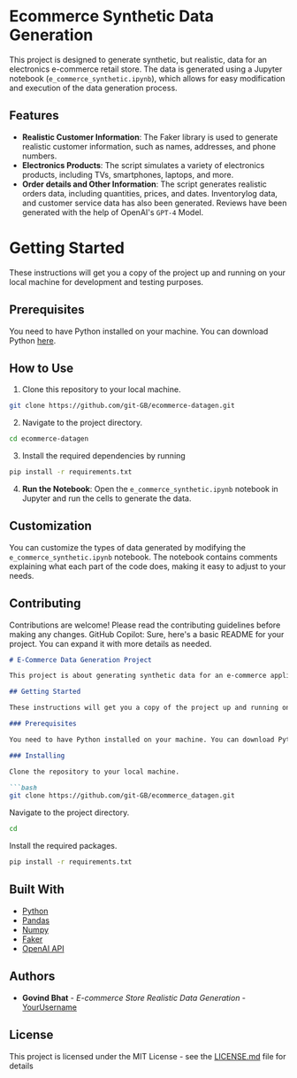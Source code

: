 # Ecommerce Synthetic Data Generation

This project is designed to generate synthetic, but realistic, data for an electronics e-commerce retail store. The data is generated using a Jupyter notebook (`e_commerce_synthetic.ipynb`), which allows for easy modification and execution of the data generation process.

## Features

- **Realistic Customer Information**: The Faker library is used to generate realistic customer information, such as names, addresses, and phone numbers.
- **Electronics Products**: The script simulates a variety of electronics products, including TVs, smartphones, laptops, and more.
- **Order details and Other Information**: The script generates realistic orders data, including quantities, prices, and dates. Inventorylog data, and customer service data has also been generated. Reviews have been generated with the help of OpenAI's `GPT-4` Model.

# Getting Started

These instructions will get you a copy of the project up and running on your local machine for development and testing purposes.

## Prerequisites

You need to have Python installed on your machine. You can download Python [here](https://www.python.org/downloads/).

## How to Use

1. Clone this repository to your local machine.
```bash
git clone https://github.com/git-GB/ecommerce-datagen.git
```

2. Navigate to the project directory.
```bash
cd ecommerce-datagen
```
3. Install the required dependencies by running 
```bash
pip install -r requirements.txt
```

4. **Run the Notebook**: Open the `e_commerce_synthetic.ipynb` notebook in Jupyter and run the cells to generate the data.

## Customization

You can customize the types of data generated by modifying the `e_commerce_synthetic.ipynb` notebook. The notebook contains comments explaining what each part of the code does, making it easy to adjust to your needs.

## Contributing

Contributions are welcome! Please read the contributing guidelines before making any changes.
GitHub Copilot: Sure, here's a basic README for your project. You can expand it with more details as needed.

```markdown
# E-Commerce Data Generation Project

This project is about generating synthetic data for an e-commerce application. The data includes information about orders, shipments, and products.

## Getting Started

These instructions will get you a copy of the project up and running on your local machine for development and testing purposes.

### Prerequisites

You need to have Python installed on your machine. You can download Python [here](https://www.python.org/downloads/).

### Installing

Clone the repository to your local machine.

```bash
git clone https://github.com/git-GB/ecommerce_datagen.git
```

Navigate to the project directory.

```bash
cd 
```

Install the required packages.

```bash
pip install -r requirements.txt
```

## Built With

* [Python](https://www.python.org/)
* [Pandas](https://pandas.pydata.org/)
* [Numpy](https://numpy.org/)
* [Faker](https://pypi.org/project/Faker/)
* [OpenAI API](https://platform.openai.com)

## Authors

* **Govind Bhat** - *E-commerce Store Realistic Data Generation* - [YourUsername](https://github.com/git-GB)

## License

This project is licensed under the MIT License - see the [LICENSE.md](LICENSE.md) file for details
